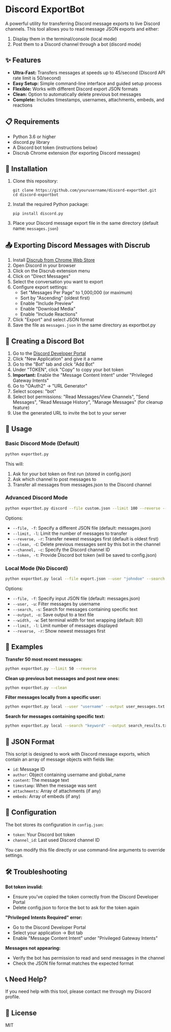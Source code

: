 # Discord ExportBot

A powerful utility for transferring Discord message exports to live Discord channels. This tool allows you to read message JSON exports and either:

1. Display them in the terminal/console (local mode)
2. Post them to a Discord channel through a bot (discord mode)

## ✨ Features

- **Ultra-Fast:** Transfers messages at speeds up to 45/second (Discord API rate limit is 50/second)
- **Easy Setup:** Simple command-line interface and guided setup process
- **Flexible:** Works with different Discord export JSON formats
- **Clean:** Option to automatically delete previous bot messages
- **Complete:** Includes timestamps, usernames, attachments, embeds, and reactions

## 📋 Requirements

- Python 3.6 or higher
- discord.py library
- A Discord bot token (instructions below)
- Discrub Chrome extension (for exporting Discord messages)

## 🔧 Installation

1. Clone this repository:
   ```
   git clone https://github.com/yourusername/discord-exportbot.git
   cd discord-exportbot
   ```

2. Install the required Python package:
   ```
   pip install discord.py
   ```

3. Place your Discord message export file in the same directory (default name: `messages.json`)

## 📤 Exporting Discord Messages with Discrub

1. Install [Discrub from Chrome Web Store](https://chromewebstore.google.com/detail/discrub/plhdclenpaecffbcefjmpkkbdpkmhhbj?hl=en-US)
2. Open Discord in your browser
3. Click on the Discrub extension menu
4. Click on "Direct Messages" 
5. Select the conversation you want to export
6. Configure export settings:
   - Set "Messages Per Page" to 1,000,000 (or maximum)
   - Sort by "Ascending" (oldest first)
   - Enable "Include Preview"
   - Enable "Download Media"
   - Enable "Include Reactions"
7. Click "Export" and select JSON format
8. Save the file as `messages.json` in the same directory as exportbot.py

## 🤖 Creating a Discord Bot

1. Go to the [Discord Developer Portal](https://discord.com/developers/applications)
2. Click "New Application" and give it a name
3. Go to the "Bot" tab and click "Add Bot"
4. Under "TOKEN", click "Copy" to copy your bot token
5. **Important:** Enable the "Message Content Intent" under "Privileged Gateway Intents"
6. Go to "OAuth2" → "URL Generator"
7. Select scopes: "bot"
8. Select bot permissions: "Read Messages/View Channels", "Send Messages", "Read Message History", "Manage Messages" (for cleanup feature)
9. Use the generated URL to invite the bot to your server

## 💬 Usage

### Basic Discord Mode (Default)

```bash
python exportbot.py
```

This will:
1. Ask for your bot token on first run (stored in config.json)
2. Ask which channel to post messages to
3. Transfer all messages from messages.json to the Discord channel

### Advanced Discord Mode

```bash
python exportbot.py discord --file custom.json --limit 100 --reverse --clean --channel 123456789012345678
```

Options:
- `--file, -f`: Specify a different JSON file (default: messages.json)
- `--limit, -l`: Limit the number of messages to transfer
- `--reverse, -r`: Transfer newest messages first (default is oldest first)
- `--clean, -C`: Delete previous messages sent by this bot in the channel
- `--channel, -c`: Specify the Discord channel ID
- `--token, -t`: Provide Discord bot token (will be saved to config.json)

### Local Mode (No Discord)

```bash
python exportbot.py local --file export.json --user "johndoe" --search "hello" --output results.txt
```

Options:
- `--file, -f`: Specify input JSON file (default: messages.json)
- `--user, -u`: Filter messages by username
- `--search, -s`: Search for messages containing specific text
- `--output, -o`: Save output to a text file
- `--width, -w`: Set terminal width for text wrapping (default: 80)
- `--limit, -l`: Limit number of messages displayed
- `--reverse, -r`: Show newest messages first

## 🚀 Examples

**Transfer 50 most recent messages:**
```bash
python exportbot.py --limit 50 --reverse
```

**Clean up previous bot messages and post new ones:**
```bash
python exportbot.py --clean
```

**Filter messages locally from a specific user:**
```bash
python exportbot.py local --user "username" --output user_messages.txt
```

**Search for messages containing specific text:**
```bash
python exportbot.py local --search "keyword" --output search_results.txt
```

## 💾 JSON Format

This script is designed to work with Discord message exports, which contain an array of message objects with fields like:
- `id`: Message ID
- `author`: Object containing username and global_name
- `content`: The message text
- `timestamp`: When the message was sent
- `attachments`: Array of attachments (if any)
- `embeds`: Array of embeds (if any)

## 🔑 Configuration

The bot stores its configuration in `config.json`:
- `token`: Your Discord bot token
- `channel_id`: Last used Discord channel ID

You can modify this file directly or use command-line arguments to override settings.

## 🛠 Troubleshooting

**Bot token invalid:**
- Ensure you've copied the token correctly from the Discord Developer Portal
- Delete config.json to force the bot to ask for the token again

**"Privileged Intents Required" error:**
- Go to the Discord Developer Portal
- Select your application → Bot tab
- Enable "Message Content Intent" under "Privileged Gateway Intents"

**Messages not appearing:**
- Verify the bot has permission to read and send messages in the channel
- Check the JSON file format matches the expected format

## 📞 Need Help?

If you need help with this tool, please contact me through my Discord profile.

## 📄 License

MIT 